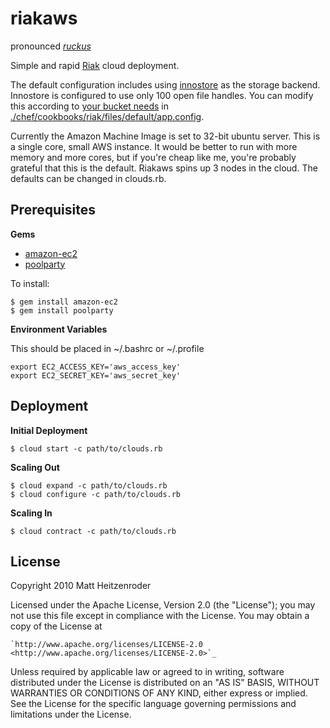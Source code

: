 riakaws
=====================================================
pronounced [*ruckus*](http://dictionary.reference.com/browse/ruckus)

Simple and rapid [Riak](http://riak.basho.com/) cloud deployment.

The default configuration includes using [innostore](https://wiki.basho.com/display/RIAK/Setting+Up+Innostore) as the storage backend. Innostore is configured to use only 100 open file handles.  You can modify this according to [your bucket needs](http://siculars.posterous.com/sad-face-too-many-open-files) in [./chef/cookbooks/riak/files/default/app.config](http://github.com/roder/riakaws/blob/master/chef/cookbooks/riak/files/default/app.config).

Currently the Amazon Machine Image is set to 32-bit ubuntu server. This is a single core, small AWS instance.  It would be better to run with more memory and more cores, but if you're cheap like me, you're probably grateful that this is the default. Riakaws spins up 3 nodes in the cloud.  The defaults can be changed in clouds.rb.

Prerequisites
----------------

**Gems**

* [amazon-ec2](http://github.com/grempe/amazon-ec2)
* [poolparty](http://poolpartyrb.com)

To install:

    $ gem install amazon-ec2
    $ gem install poolparty

**Environment Variables**


This should be placed in ~/.bashrc or ~/.profile

    export EC2_ACCESS_KEY='aws_access_key'
    export EC2_SECRET_KEY='aws_secret_key'

Deployment
--------------------

**Initial Deployment**

    $ cloud start -c path/to/clouds.rb
    
**Scaling Out**

    $ cloud expand -c path/to/clouds.rb
    $ cloud configure -c path/to/clouds.rb
    
**Scaling In**
    
    $ cloud contract -c path/to/clouds.rb
    
License
-------
Copyright 2010 Matt Heitzenroder

Licensed under the Apache License, Version 2.0 (the "License");
you may not use this file except in compliance with the License.
You may obtain a copy of the License at


    `http://www.apache.org/licenses/LICENSE-2.0 <http://www.apache.org/licenses/LICENSE-2.0>`_

Unless required by applicable law or agreed to in writing, software
distributed under the License is distributed on an "AS IS" BASIS,
WITHOUT WARRANTIES OR CONDITIONS OF ANY KIND, either express or implied.
See the License for the specific language governing permissions and
limitations under the License.